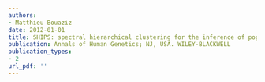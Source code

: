 ```yaml
---
authors: 
- Matthieu Bouaziz
date: 2012-01-01
title: SHIPS: spectral hierarchical clustering for the inference of population structure
publication: Annals of Human Genetics; NJ, USA. WILEY-BLACKWELL
publication_types:
- 2
url_pdf: ''
---
```

